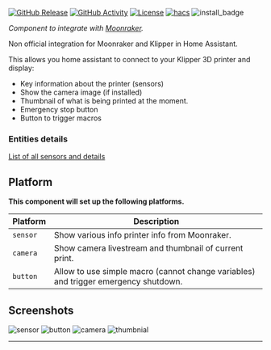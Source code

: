 [![GitHub Release][releases-shield]][releases]
[![GitHub Activity][commits-shield]][commits]
[![License][license-shield]][license]
[![hacs][hacsbadge]][hacs]
![install_badge](https://img.shields.io/badge/dynamic/json?color=41BDF5&logo=home-assistant&label=integration%20usage&suffix=%20installs&cacheSeconds=15600&url=https://analytics.home-assistant.io/custom_integrations.json&query=$.moonraker.total)

_Component to integrate with [Moonraker][integration_blueprint]._

Non official integration for Moonraker and Klipper in Home Assistant.

This allows you home assistant to connect to your Klipper 3D printer and display:

- Key information about the printer (sensors)
- Show the camera image (if installed)
- Thumbnail of what is being printed at the moment.
- Emergency stop button
- Button to trigger macros

### Entities details

[List of all sensors and details](https://moonraker-home-assistant.readthedocs.io/en/latest/entities/sensors.html)

## Platform

**This component will set up the following platforms.**

| Platform | Description                                                                         |
| -------- | ----------------------------------------------------------------------------------- |
| `sensor` | Show various info printer info from Moonraker.                                      |
| `camera` | Show camera livestream and thumbnail of current print.                              |
| `button` | Allow to use simple macro (cannot change variables) and trigger emergency shutdown. |

## Screenshots

![sensor](https://raw.githubusercontent.com/marcolivierarsenault/moonraker-home-assistant/main/assets/sensors.png)
![button](https://raw.githubusercontent.com/marcolivierarsenault/moonraker-home-assistant/main/assets/button.png)
![camera](https://raw.githubusercontent.com/marcolivierarsenault/moonraker-home-assistant/main/assets/camera.png)
![thumbnial](https://raw.githubusercontent.com/marcolivierarsenault/moonraker-home-assistant/main/assets/thumbnail.png)

<!---->

---

[integration_blueprint]: https://github.com/marcolivierarsenault/moonraker-home-assistant
[commits-shield]: https://img.shields.io/github/commit-activity/y/marcolivierarsenault/moonraker-home-assistant.svg?style=for-the-badge
[commits]: https://github.com/marcolivierarsenault/moonraker-home-assistant/commits/master
[hacs]: https://hacs.xyz
[hacsbadge]: https://img.shields.io/badge/HACS-Custom-orange.svg?style=for-the-badge
[license]: https://github.com/marcolivierarsenault/moonraker-home-assistant/blob/main/LICENSE
[license-shield]: https://img.shields.io/github/license/marcolivierarsenault/moonraker-home-assistant.svg?style=for-the-badge
[releases-shield]: https://img.shields.io/github/release/marcolivierarsenault/moonraker-home-assistant.svg?style=for-the-badge
[releases]: https://github.com/marcolivierarsenault/moonraker-home-assistant/releases
